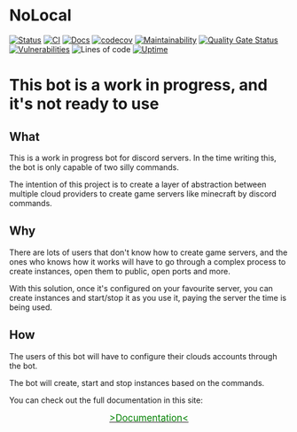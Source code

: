 # NoLocal
[![Status](https://img.shields.io/uptimerobot/status/m789511183-98ecb1f489b4fb9cbd9693ae)](https://botnolocal.duckdns.org/ping)
[![CI](https://github.com/datocal/nolocal/workflows/CI/badge.svg)](https://github.com/datocal/nolocal/actions/workflows/pipeline-jobs.yml)
[![Docs](https://img.shields.io/badge/docs-online-blue?logo=readthedocs)](https://datocal.github.io/nolocal/)
[![codecov](https://codecov.io/gh/datocal/nolocal/branch/master/graph/badge.svg?token=B3LEHC6R56)](https://codecov.io/gh/datocal/nolocal)
[![Maintainability](https://api.codeclimate.com/v1/badges/1a3f70da69eee041aaba/maintainability)](https://codeclimate.com/github/davidtourino/nolocal/maintainability)
[![Quality Gate Status](https://sonarcloud.io/api/project_badges/measure?project=datocal_nolocal&metric=alert_status)](https://sonarcloud.io/summary/overall?id=datocal_nolocal)
[![Vulnerabilities](https://sonarcloud.io/api/project_badges/measure?project=datocal_nolocal&metric=vulnerabilities)](https://sonarcloud.io/summary/overall?id=datocal_nolocal)
![Lines of code](https://img.shields.io/tokei/lines/github/datocal/nolocal)
[![Uptime](https://img.shields.io/uptimerobot/ratio/7/m789511183-98ecb1f489b4fb9cbd9693ae)](https://botnolocal.duckdns.org/ping)


# This bot is a work in progress, and it's not ready to use

## What
This is a work in progress bot for discord servers. In the time writing this, the bot is only capable of two silly commands.

The intention of this project is to create a layer of abstraction between multiple cloud providers to create game servers like minecraft by discord commands.

## Why
There are lots of users that don't know how to create game servers, and the ones who knows how it works will have to go through a complex process to create instances, open them to public, open ports and more.

With this solution, once it's configured on your favourite server, you can create instances and start/stop it as you use it, paying the server the time is being used.

## How
The users of this bot will have to configure their clouds accounts through the bot.

The bot will create, start and stop instances based on the commands. 

You can check out the full documentation in this site:

[<center><big><span style="color:green">>Documentation<</span></big></center>](https://datocal.github.io/nolocal/)
